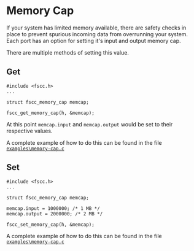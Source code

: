 Memory Cap
=============

If your system has limited memory available, there are safety checks in place to prevent spurious incoming data from overrunning your system. Each port has an option for setting it's input and output memory cap.

There are multiple methods of setting this value.

Get
---

```
#include <fscc.h>
...

struct fscc_memory_cap memcap;

fscc_get_memory_cap(h, &memcap);
```

At this point `memcap.input` and `memcap.output` would be set to their respective
values.

A complete example of how to do this can be found in the file
[`examples\memory-cap.c`](https://github.com/commtech/cfscc/blob/master/examples/memory-cap.c)


Set
------

```
#include <fscc.h>
...

struct fscc_memory_cap memcap;

memcap.input = 1000000; /* 1 MB */
memcap.output = 2000000; /* 2 MB */

fscc_set_memory_cap(h, &memcap);
```

A complete example of how to do this can be found in the file
[`examples\memory-cap.c`](https://github.com/commtech/cfscc/blob/master/examples/memory-cap.c)
